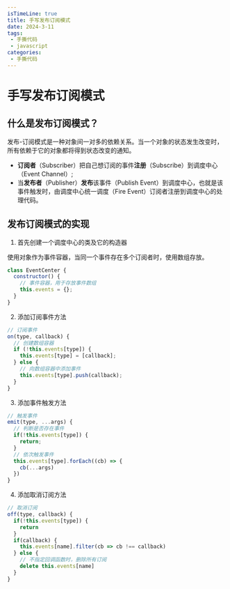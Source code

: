 ```yaml
---
isTimeLine: true
title: 手写发布订阅模式
date: 2024-3-11
tags:
 - 手撕代码
 - javascript
categories:
 - 手撕代码
---
```


# 手写发布订阅模式

## 什么是发布订阅模式？

发布-订阅模式是一种对象间一对多的依赖关系。当一个对象的状态发生改变时，所有依赖于它的对象都将得到状态改变的通知。

- **订阅者**（Subscriber）把自己想订阅的事件**注册**（Subscribe）到调度中心（Event Channel）;
- 当**发布者**（Publisher）**发布**该事件（Publish Event）到调度中心，也就是该事件触发时，由调度中心统一调度（Fire Event）订阅者注册到调度中心的处理代码。

## 发布订阅模式的实现

1. 首先创建一个调度中心的类及它的构造器

使用对象作为事件容器，当同一个事件存在多个订阅者时，使用数组存放。

```js
class EventCenter {
  constructor() {
    // 事件容器，用于存放事件数组
    this.events = {};
  }
}
```

2. 添加订阅事件方法

```js
// 订阅事件
on(type, callback) {
  // 创建数组容器
  if (!this.events[type]) {
    this.events[type] = [callback];
  } else {
    // 向数组容器中添加事件
    this.events[type].push(callback);
  }
}
```

3. 添加事件触发方法

```js
// 触发事件
emit(type, ...args) {
  // 判断是否存在事件
  if(!this.events[type]) {
    return;
  }
  // 依次触发事件
  this.events[type].forEach((cb) => {
    cb(...args)
  })
}
```

4. 添加取消订阅方法



```js
// 取消订阅
off(type, callback) {
  if(!this.events[type]) {
    return
  }
  if(callback) {
    this.events[name].filter(cb => cb !== callback)
  } else {
    // 不指定回调函数时，删除所有订阅
    delete this.events[name]
  }
}
```

